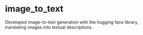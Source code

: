# image_to_text

Developed image-to-text generation with the hugging face library, translating images into textual descriptions.
